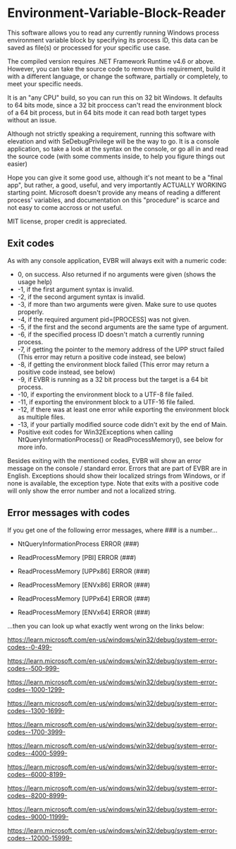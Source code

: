 # Environment-Variable-Block-Reader

This software allows you to read any currently running Windows process environment variable block by specifying its process ID, this data can be saved as file(s) or processed for your specific use case.

The compiled version requires .NET Framework Runtime v4.6 or above. However, you can take the source code to remove this requirement, build it with a different language, or change the software, partially or completely, to meet your specific needs.

It is an "any CPU" build, so you can run this on 32 bit Windows. It defaults to 64 bits mode, since a 32 bit proccess can't read the environment block of a 64 bit process, but in 64 bits mode it can read both target types without an issue.

Although not strictly speaking a requirement, running this software with elevation and with SeDebugPrivilege will be the way to go. It is a console application, so take a look at the syntax on the console, or go all in and read the source code (with some comments inside, to help you figure things out easier)

Hope you can give it some good use, although it's not meant to be a "final app", but rather, a good, useful, and very importantly ACTUALLY WORKING starting point. Microsoft doesn't provide any means of reading a different process' variables, and documentation on this "procedure" is scarce and not easy to come accross or not useful.

MIT license, proper credit is appreciated.

## Exit codes

As with any console application, EVBR will always exit with a numeric code:

  * 0, on success. Also returned if no arguments were given (shows the usage help)
  * -1, if the first argument syntax is invalid.
  * -2, if the second argument syntax is invalid.
  * -3, if more than two arguments were given. Make sure to use quotes properly.
  * -4, if the required argument pid=[PROCESS] was not given.
  * -5, if the first and the second arguments are the same type of argument.
  * -6, if the specified process ID doesn't match a currently running process.
  * -7, if getting the pointer to the memory address of the UPP struct failed (This error may return a positive code instead, see below)
  * -8, if getting the environment block failed (This error may return a positive code instead, see below)
  * -9, if EVBR is running as a 32 bit process but the target is a 64 bit process.
  * -10, if exporting the environment block to a UTF-8 file failed.
  * -11, if exporting the environment block to a UTF-16 file failed.
  * -12, if there was at least one error while exporting the environment block as multiple files.
  * -13, if your partially modified source code didn't exit by the end of Main.
  * Positive exit codes for Win32Exceptions when calling NtQueryInformationProcess() or ReadProcessMemory(), see below for more info.

Besides exiting with the mentioned codes, EVBR will show an error message on the console / standard error. Errors that are part of EVBR are in English. Exceptions should show their localized strings from Windows, or if none is available, the exception type. Note that exits with a positive code will only show the error number and not a localized string.

## Error messages with codes

If you get one of the following error messages, where ### is a number...

  * NtQueryInformationProcess ERROR (###)

  * ReadProcessMemory [PBI] ERROR (###)

  * ReadProcessMemory [UPPx86] ERROR (###)

  * ReadProcessMemory [ENVx86] ERROR (###)

  * ReadProcessMemory [UPPx64] ERROR (###)

  * ReadProcessMemory [ENVx64] ERROR (###)

...then you can look up what exactly went wrong on the links below:

https://learn.microsoft.com/en-us/windows/win32/debug/system-error-codes--0-499-

https://learn.microsoft.com/en-us/windows/win32/debug/system-error-codes--500-999-

https://learn.microsoft.com/en-us/windows/win32/debug/system-error-codes--1000-1299-

https://learn.microsoft.com/en-us/windows/win32/debug/system-error-codes--1300-1699-

https://learn.microsoft.com/en-us/windows/win32/debug/system-error-codes--1700-3999-

https://learn.microsoft.com/en-us/windows/win32/debug/system-error-codes--4000-5999-

https://learn.microsoft.com/en-us/windows/win32/debug/system-error-codes--6000-8199-

https://learn.microsoft.com/en-us/windows/win32/debug/system-error-codes--8200-8999-

https://learn.microsoft.com/en-us/windows/win32/debug/system-error-codes--9000-11999-

https://learn.microsoft.com/en-us/windows/win32/debug/system-error-codes--12000-15999-
